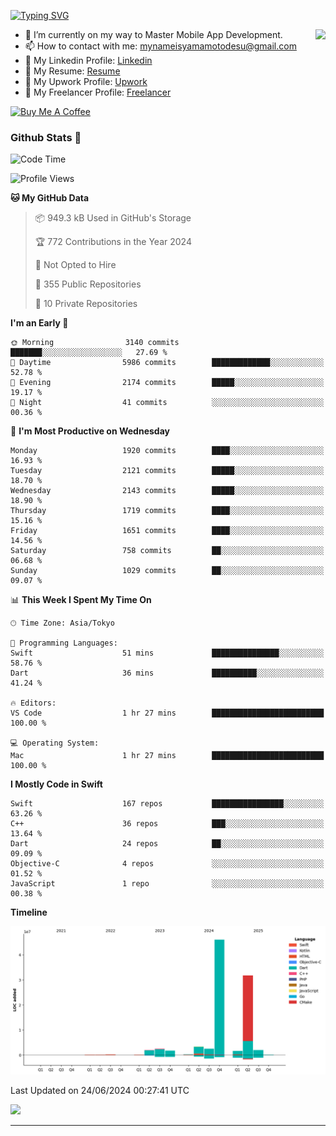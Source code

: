 
[![Typing SVG](https://readme-typing-svg.demolab.com/?lines=Thank+You+For+Visiting!!;You+Are+Welcome✨;I+am+Kyo+Yamamoto;Mobile+Developer)](https://git.io/typing-svg)
<p>
<img align="right" src="https://media.giphy.com/media/26ufdb3cYKwbRtYVW/giphy.gif" style="max-width:100%;" height="150px">

- 🌱 I’m currently on my way to Master Mobile App Development.
- 📫 How to contact with me: mynameisyamamotodesu@gmail.com
- 🔗 My Linkedin Profile: [Linkedin](https://www.linkedin.com/in/kyo-yamamoto-a2ab50239)
- 🔗 My Resume: [Resume](https://www.kickresume.com/cv/rNok4e/)
- 🔗 My Upwork Profile: [Upwork](https://www.upwork.com/freelancers/~01aa9115102bb4af25)
- 🔗 My Freelancer Profile: [Freelancer](https://www.freelancer.com/u/yamamotodesu)

<a href="https://www.buymeacoffee.com/kyoyamamoto" target="_blank"><img src="https://cdn.buymeacoffee.com/buttons/default-orange.png" alt="Buy Me A Coffee" height="41" width="174"></a>

### Github Stats 🥇 
<!--START_SECTION:waka-->
![Code Time](http://img.shields.io/badge/Code%20Time-721%20hrs%204%20mins-blue)

![Profile Views](http://img.shields.io/badge/Profile%20Views-0-blue)

**🐱 My GitHub Data** 

> 📦 949.3 kB Used in GitHub's Storage 
 > 
> 🏆 772 Contributions in the Year 2024
 > 
> 🚫 Not Opted to Hire
 > 
> 📜 355 Public Repositories 
 > 
> 🔑 10 Private Repositories 
 > 
**I'm an Early 🐤** 

```text
🌞 Morning                3140 commits        ███████░░░░░░░░░░░░░░░░░░   27.69 % 
🌆 Daytime                5986 commits        █████████████░░░░░░░░░░░░   52.78 % 
🌃 Evening                2174 commits        █████░░░░░░░░░░░░░░░░░░░░   19.17 % 
🌙 Night                  41 commits          ░░░░░░░░░░░░░░░░░░░░░░░░░   00.36 % 
```
📅 **I'm Most Productive on Wednesday** 

```text
Monday                   1920 commits        ████░░░░░░░░░░░░░░░░░░░░░   16.93 % 
Tuesday                  2121 commits        █████░░░░░░░░░░░░░░░░░░░░   18.70 % 
Wednesday                2143 commits        █████░░░░░░░░░░░░░░░░░░░░   18.90 % 
Thursday                 1719 commits        ████░░░░░░░░░░░░░░░░░░░░░   15.16 % 
Friday                   1651 commits        ████░░░░░░░░░░░░░░░░░░░░░   14.56 % 
Saturday                 758 commits         ██░░░░░░░░░░░░░░░░░░░░░░░   06.68 % 
Sunday                   1029 commits        ██░░░░░░░░░░░░░░░░░░░░░░░   09.07 % 
```


📊 **This Week I Spent My Time On** 

```text
🕑︎ Time Zone: Asia/Tokyo

💬 Programming Languages: 
Swift                    51 mins             ███████████████░░░░░░░░░░   58.76 % 
Dart                     36 mins             ██████████░░░░░░░░░░░░░░░   41.24 % 

🔥 Editors: 
VS Code                  1 hr 27 mins        █████████████████████████   100.00 % 

💻 Operating System: 
Mac                      1 hr 27 mins        █████████████████████████   100.00 % 
```

**I Mostly Code in Swift** 

```text
Swift                    167 repos           ████████████████░░░░░░░░░   63.26 % 
C++                      36 repos            ███░░░░░░░░░░░░░░░░░░░░░░   13.64 % 
Dart                     24 repos            ██░░░░░░░░░░░░░░░░░░░░░░░   09.09 % 
Objective-C              4 repos             ░░░░░░░░░░░░░░░░░░░░░░░░░   01.52 % 
JavaScript               1 repo              ░░░░░░░░░░░░░░░░░░░░░░░░░   00.38 % 
```



**Timeline**

![Lines of Code chart](https://raw.githubusercontent.com/YamamotoDesu/YamamotoDesu/main/assets/bar_graph.png)


 Last Updated on 24/06/2024 00:27:41 UTC
<!--END_SECTION:waka-->

![](https://github-profile-summary-cards.vercel.app/api/cards/profile-details?username=YamamotoDesu&theme=vue)

----
